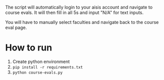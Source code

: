 The script will automatically login to your aisis account and navigate to course
evals. It will then fill in all 5s and input "N/A" for text inputs.

You will have to manually select faculties and navigate back to the course eval
page.

# How to run
1. Create python environment
2. `pip install -r requirements.txt`
3. `python course-evals.py`
